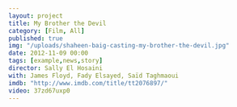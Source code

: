 ```yaml
---
layout: project
title: My Brother the Devil
category: [Film, All]
published: true
img: "/uploads/shaheen-baig-casting-my-brother-the-devil.jpg"
date: 2012-11-09 00:00
tags: [example,news,story]
director: Sally El Hosaini
with: James Floyd, Fady Elsayed, Saïd Taghmaoui
imdb: "http://www.imdb.com/title/tt2076897/"
video: 37zd67uxp0
---
```



